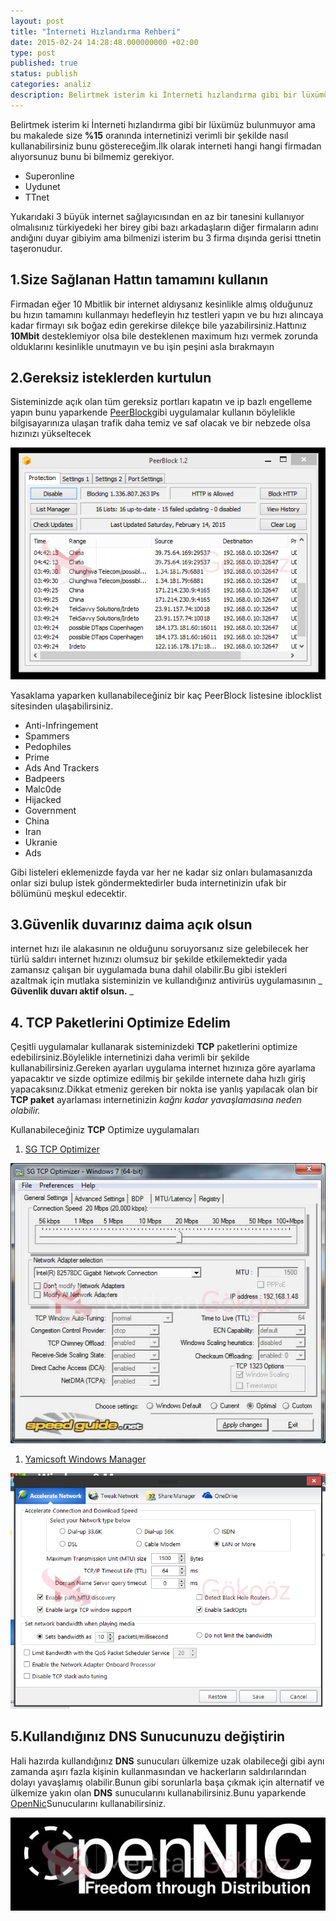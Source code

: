 ```yaml
---
layout: post
title: "İnterneti Hızlandırma Rehberi"
date: 2015-02-24 14:28:48.000000000 +02:00
type: post
published: true
status: publish
categories: analiz
description: Belirtmek isterim ki İnterneti hızlandırma gibi bir lüxümüz bulunmuyor ama bu makalede size oranında internetinizi verimli bir şekilde nasıl
---
```

Belirtmek isterim ki İnterneti hızlandırma gibi bir lüxümüz bulunmuyor ama bu makalede size **%15** oranında internetinizi verimli bir şekilde nasıl kullanabilirsiniz bunu göstereceğim.İlk olarak interneti hangi hangi firmadan alıyorsunuz bunu bi bilmemiz gerekiyor.

- Superonline
- Uydunet
- TTnet

Yukarıdaki 3 büyük internet sağlayıcısından en az bir tanesini kullanıyor olmalısınız türkiyedeki her birey gibi bazı arkadaşların diğer firmaların adını andığını duyar gibiyim ama bilmenizi isterim bu 3 firma dışında gerisi ttnetin taşeronudur.

## **1.Size Sağlanan Hattın tamamını kullanın**

Firmadan eğer 10 Mbitlik bir internet aldıysanız kesinlikle almış olduğunuz bu hızın tamamını kullanmayı hedefleyin hız testleri yapın ve bu hızı alıncaya kadar firmayı sık boğaz edin gerekirse dilekçe bile yazabilirsiniz.Hattınız **10Mbit** desteklemiyor olsa bile desteklenen maximum hızı vermek zorunda olduklarını kesinlikle unutmayın ve bu işin peşini asla bırakmayın

## **2.Gereksiz isteklerden kurtulun**

Sisteminizde açık olan tüm gereksiz portları kapatın ve ip bazlı engelleme yapın bunu yaparkende [PeerBlock](http://www.peerblock.com/)gibi uygulamalar kullanın böylelikle bilgisayarınıza ulaşan trafik daha temiz ve saf olacak ve bir nebzede olsa hızınızı yükseltecek

![peerblockgorsel1](/assets/peerblockgorsel1.png)

Yasaklama yaparken kullanabileceğiniz bir kaç PeerBlock listesine iblocklist sitesinden ulaşabilirsiniz.

- Anti-Infringement
- Spammers
- Pedophiles
- Prime
- Ads And Trackers
- Badpeers
- Malc0de
- Hijacked
- Government
- China
- Iran
- Ukranie
- Ads

Gibi listeleri eklemenizde fayda var her ne kadar siz onları bulamasanızda onlar sizi bulup istek göndermektedirler buda internetinizin ufak bir bölümünü meşkul edecektir.

## **3.Güvenlik duvarınız daima açık olsun**

internet hızı ile alakasının ne olduğunu soruyorsanız size gelebilecek her türlü saldırı internet hızınızı olumsuz bir şekilde etkilemektedir yada zamansız çalışan bir uygulamada buna dahil olabilir.Bu gibi istekleri azaltmak için mutlaka sisteminizin ve kullandığınız antivirüs uygulamasının _ **Güvenlik duvarı aktif olsun.** _

## **4. TCP Paketlerini Optimize Edelim**

Çeşitli uygulamalar kullanarak sisteminizdeki **TCP** paketlerini optimize edebilirsiniz.Böylelikle internetinizi daha verimli bir şekilde kullanabilirsiniz.Gereken ayarları uygulama internet hızınıza göre ayarlama yapacaktır ve sizde optimize edilmiş bir şekilde internete daha hızlı giriş yapacaksınız.Dikkat etmeniz gereken bir nokta ise yanlış yapılacak olan bir **TCP paket** ayarlaması internetinizin _kağnı kadar yavaşlamasına neden olabilir._

Kullanabileceğiniz **TCP** Optimize uygulamaları

1. [SG TCP Optimizer](http://www.speedguide.net/downloads.php)

![tcpoptimizegorsel](/assets/tcpoptimizegorsel.jpg)

1. [Yamicsoft Windows Manager](http://www.yamicsoft.com/index.html)

![windows8manageroptimizer](/assets/windows8manageroptimizer.png)

## **5.Kullandığınız DNS Sunucunuzu değiştirin**

Hali hazırda kullandığınız **DNS** sunucuları ülkemize uzak olabileceği gibi aynı zamanda aşırı fazla kişinin kullanmasından ve hackerların saldırılarından dolayı yavaşlamış olabilir.Bunun gibi sorunlarla başa çıkmak için alternatif ve ülkemize yakın olan **DNS** sunucularını kullanabilirsiniz.Bunu yaparkende [OpenNic](http://www.opennicproject.org/)Sunucularını kullanabilirsiniz.

![opennicgorsel](/assets/opennicgorsel.jpg)
